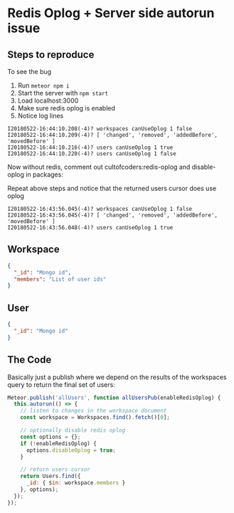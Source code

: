 # Redis Oplog + Server side autorun issue

## Steps to reproduce

To see the bug
1. Run `meteor npm i`
2. Start the server with `npm start`
3. Load localhost:3000
4. Make sure redis oplog is enabled
5. Notice log lines

```
I20180522-16:44:10.208(-4)? workspaces canUseOplog 1 false
I20180522-16:44:10.209(-4)? [ 'changed', 'removed', 'addedBefore', 'movedBefore' ]
I20180522-16:44:10.216(-4)? users canUseOplog 1 true
I20180522-16:44:10.220(-4)? users canUseOplog 1 false
```

Now without redis, comment out cultofcoders:redis-oplog and disable-oplog in packages:

Repeat above steps and notice that the returned users cursor does use oplog

```
I20180522-16:43:56.045(-4)? workspaces canUseOplog 1 false
I20180522-16:43:56.045(-4)? [ 'changed', 'removed', 'addedBefore', 'movedBefore' ]
I20180522-16:43:56.048(-4)? users canUseOplog 1 true
```

## Workspace

```json
{
  "_id": "Mongo id",
  "members": "List of user ids"
}
```

## User
```json
{
  "_id": "Mongo id"
}
```

## The Code

Basically just a publish where we depend on the results of the workspaces query to return the final set of users:

```javascript
Meteor.publish('allUsers', function allUsersPub(enableRedisOplog) {
  this.autorun(() => {
    // listen to changes in the workspace document
    const workspace = Workspaces.find().fetch()[0];

    // optionally disable redis oplog
    const options = {};
    if (!enableRedisOplog) {
      options.disableOplog = true;
    }

    // return users cursor
    return Users.find({
      _id: { $in: workspace.members }
    }, options);
  });
});
```